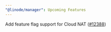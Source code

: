 ```yaml
---
"@linode/manager": Upcoming Features
---
```


Add feature flag support for Cloud NAT ([#12388](https://github.com/linode/manager/pull/12388))
